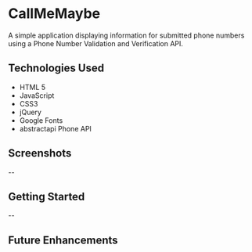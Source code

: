 # CallMeMaybe

A simple application displaying information for submitted phone numbers using a Phone Number Validation and Verification API.

## Technologies Used 

* HTML 5
* JavaScript
* CSS3
* jQuery
* Google Fonts
* abstractapi Phone API

## Screenshots
--

## Getting Started
--

## Future Enhancements

